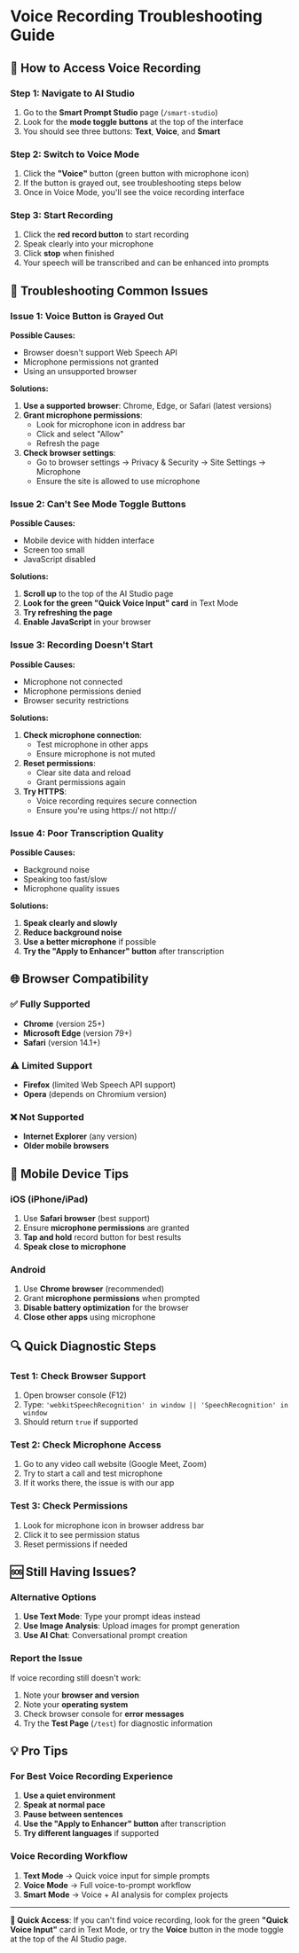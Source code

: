 # Voice Recording Troubleshooting Guide

## 🎤 **How to Access Voice Recording**

### **Step 1: Navigate to AI Studio**
1. Go to the **Smart Prompt Studio** page (`/smart-studio`)
2. Look for the **mode toggle buttons** at the top of the interface
3. You should see three buttons: **Text**, **Voice**, and **Smart**

### **Step 2: Switch to Voice Mode**
1. Click the **"Voice"** button (green button with microphone icon)
2. If the button is grayed out, see troubleshooting steps below
3. Once in Voice Mode, you'll see the voice recording interface

### **Step 3: Start Recording**
1. Click the **red record button** to start recording
2. Speak clearly into your microphone
3. Click **stop** when finished
4. Your speech will be transcribed and can be enhanced into prompts

## 🔧 **Troubleshooting Common Issues**

### **Issue 1: Voice Button is Grayed Out**
**Possible Causes:**
- Browser doesn't support Web Speech API
- Microphone permissions not granted
- Using an unsupported browser

**Solutions:**
1. **Use a supported browser**: Chrome, Edge, or Safari (latest versions)
2. **Grant microphone permissions**:
   - Look for microphone icon in address bar
   - Click and select "Allow"
   - Refresh the page
3. **Check browser settings**:
   - Go to browser settings → Privacy & Security → Site Settings → Microphone
   - Ensure the site is allowed to use microphone

### **Issue 2: Can't See Mode Toggle Buttons**
**Possible Causes:**
- Mobile device with hidden interface
- Screen too small
- JavaScript disabled

**Solutions:**
1. **Scroll up** to the top of the AI Studio page
2. **Look for the green "Quick Voice Input" card** in Text Mode
3. **Try refreshing the page**
4. **Enable JavaScript** in your browser

### **Issue 3: Recording Doesn't Start**
**Possible Causes:**
- Microphone not connected
- Microphone permissions denied
- Browser security restrictions

**Solutions:**
1. **Check microphone connection**:
   - Test microphone in other apps
   - Ensure microphone is not muted
2. **Reset permissions**:
   - Clear site data and reload
   - Grant permissions again
3. **Try HTTPS**:
   - Voice recording requires secure connection
   - Ensure you're using https:// not http://

### **Issue 4: Poor Transcription Quality**
**Possible Causes:**
- Background noise
- Speaking too fast/slow
- Microphone quality issues

**Solutions:**
1. **Speak clearly and slowly**
2. **Reduce background noise**
3. **Use a better microphone** if possible
4. **Try the "Apply to Enhancer" button** after transcription

## 🌐 **Browser Compatibility**

### **✅ Fully Supported**
- **Chrome** (version 25+)
- **Microsoft Edge** (version 79+)
- **Safari** (version 14.1+)

### **⚠️ Limited Support**
- **Firefox** (limited Web Speech API support)
- **Opera** (depends on Chromium version)

### **❌ Not Supported**
- **Internet Explorer** (any version)
- **Older mobile browsers**

## 📱 **Mobile Device Tips**

### **iOS (iPhone/iPad)**
1. Use **Safari browser** (best support)
2. Ensure **microphone permissions** are granted
3. **Tap and hold** record button for best results
4. **Speak close to microphone**

### **Android**
1. Use **Chrome browser** (recommended)
2. Grant **microphone permissions** when prompted
3. **Disable battery optimization** for the browser
4. **Close other apps** using microphone

## 🔍 **Quick Diagnostic Steps**

### **Test 1: Check Browser Support**
1. Open browser console (F12)
2. Type: `'webkitSpeechRecognition' in window || 'SpeechRecognition' in window`
3. Should return `true` if supported

### **Test 2: Check Microphone Access**
1. Go to any video call website (Google Meet, Zoom)
2. Try to start a call and test microphone
3. If it works there, the issue is with our app

### **Test 3: Check Permissions**
1. Look for microphone icon in browser address bar
2. Click it to see permission status
3. Reset permissions if needed

## 🆘 **Still Having Issues?**

### **Alternative Options**
1. **Use Text Mode**: Type your prompt ideas instead
2. **Use Image Analysis**: Upload images for prompt generation
3. **Use AI Chat**: Conversational prompt creation

### **Report the Issue**
If voice recording still doesn't work:
1. Note your **browser and version**
2. Note your **operating system**
3. Check browser console for **error messages**
4. Try the **Test Page** (`/test`) for diagnostic information

## 💡 **Pro Tips**

### **For Best Voice Recording Experience**
1. **Use a quiet environment**
2. **Speak at normal pace**
3. **Pause between sentences**
4. **Use the "Apply to Enhancer" button** after transcription
5. **Try different languages** if supported

### **Voice Recording Workflow**
1. **Text Mode** → Quick voice input for simple prompts
2. **Voice Mode** → Full voice-to-prompt workflow
3. **Smart Mode** → Voice + AI analysis for complex projects

---

**🎯 Quick Access**: If you can't find voice recording, look for the green **"Quick Voice Input"** card in Text Mode, or try the **Voice** button in the mode toggle at the top of the AI Studio page.
